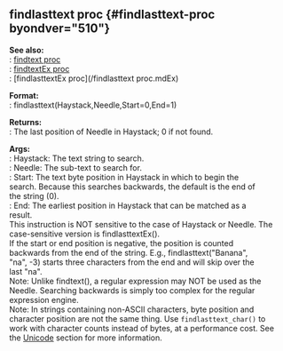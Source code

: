 ## findlasttext proc {#findlasttext-proc byondver="510"}    
**See also:**    
:   [findtext proc](/proc/findtext)    
:   [findtextEx proc](/proc/findtextEx)    
:   [findlasttextEx proc](/findlasttext proc.mdEx)    
<!-- -->    
**Format:**    
:   findlasttext(Haystack,Needle,Start=0,End=1)    
<!-- -->    
**Returns:**    
:   The last position of Needle in Haystack; 0 if not found.    
<!-- -->    
**Args:**    
:   Haystack: The text string to search.    
:   Needle: The sub-text to search for.    
:   Start: The text byte position in Haystack in which to begin the    
    search. Because this searches backwards, the default is the end of    
    the string (0).    
:   End: The earliest position in Haystack that can be matched as a    
    result.    
This instruction is NOT sensitive to the case of Haystack or Needle. The    
case-sensitive version is findlasttextEx().    
If the start or end position is negative, the position is counted    
backwards from the end of the string. E.g., findlasttext(\"Banana\",    
\"na\", -3) starts three characters from the end and will skip over the    
last \"na\".    
Note: Unlike findtext(), a regular expression may NOT be used as the    
Needle. Searching backwards is simply too complex for the regular    
expression engine.    
Note: In strings containing non-ASCII characters, byte position and    
character position are not the same thing. Use `findlasttext_char()` to    
work with character counts instead of bytes, at a performance cost. See    
the [Unicode](/%7Bnotes%7D/Unicode) section for more information.  